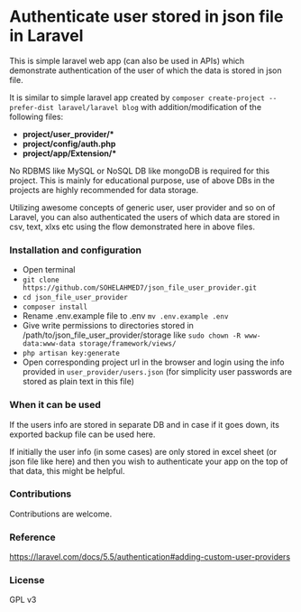 # Authenticate user stored in json file in Laravel

This is simple laravel web app (can also be used in APIs) which demonstrate authentication of the user of which the data is stored in json file.

It is similar to simple laravel app created by `composer create-project --prefer-dist laravel/laravel blog` with addition/modification of the following files:
* **project/user_provider/\***
* **project/config/auth.php**
* **project/app/Extension/\***

No RDBMS like MySQL or NoSQL DB like mongoDB is required for this project.
This is mainly for educational purpose, use of above DBs in the projects are highly recommended for data storage.

Utilizing awesome concepts of generic user, user provider and so on of Laravel, you can also authenticated the users of which data are stored in csv, text, xlxs etc using the flow demonstrated here in above files.


### Installation and configuration
* Open terminal
* `git clone https://github.com/SOHELAHMED7/json_file_user_provider.git`
* `cd json_file_user_provider`
* `composer install`
* Rename .env.example file to .env `mv .env.example .env`
* Give write permissions to directories stored in /path/to/json_file_user_provider/storage like `sudo chown -R www-data:www-data storage/framework/views/`
* `php artisan key:generate`
* Open corresponding project url in the browser and login using the info provided in `user_provider/users.json` (for simplicity user passwords are stored as plain text in this file)

### When it can be used
If the users info are stored in separate DB and in case if it goes down, its exported backup file can be used here.

If initially the user info (in some cases) are only stored in excel sheet (or json file like here) and then you wish to authenticate your app on the top of that data, this might be helpful.


### Contributions
Contributions are welcome.

###  Reference
https://laravel.com/docs/5.5/authentication#adding-custom-user-providers

### License
GPL v3

